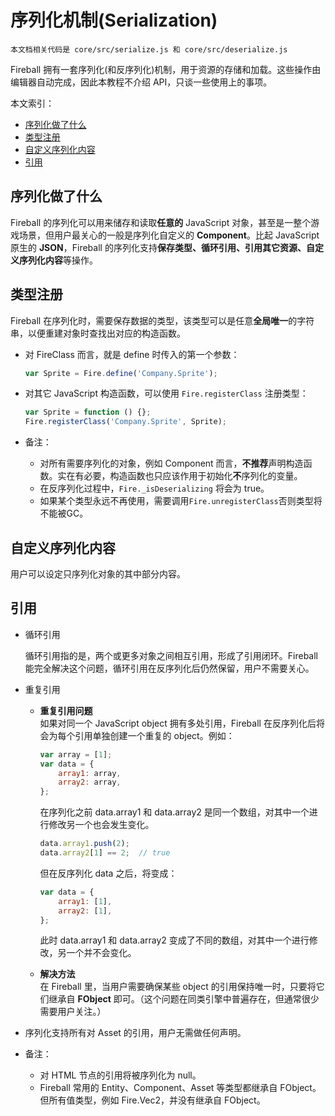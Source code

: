 # 序列化机制(Serialization)

`本文档相关代码是 core/src/serialize.js 和 core/src/deserialize.js`

Fireball 拥有一套序列化(和反序列化)机制，用于资源的存储和加载。这些操作由编辑器自动完成，因此本教程不介绍 API，只谈一些使用上的事项。

本文索引：
- [序列化做了什么](#intro)
- [类型注册](#register)
- [自定义序列化内容](#custom)
- [引用](#reference)

## <a name="intro"></a>序列化做了什么

Fireball 的序列化可以用来储存和读取**任意的** JavaScript 对象，甚至是一整个游戏场景，但用户最关心的一般是序列化自定义的 **Component**。比起 JavaScript 原生的 **JSON**，Fireball 的序列化支持**保存类型、循环引用、引用其它资源、自定义序列化内容**等操作。

## <a name="register"></a>类型注册

Fireball 在序列化时，需要保存数据的类型，该类型可以是任意**全局唯一**的字符串，以便重建对象时查找出对应的构造函数。

- 对 FireClass 而言，就是 define 时传入的第一个参数：
  ```js
  var Sprite = Fire.define('Company.Sprite');
  ```
- 对其它 JavaScript 构造函数，可以使用 `Fire.registerClass` 注册类型：
  ```js
  var Sprite = function () {};
  Fire.registerClass('Company.Sprite', Sprite);
  ```

- 备注：
    - 对所有需要序列化的对象，例如 Component 而言，**不推荐**声明构造函数。实在有必要，构造函数也只应该作用于初始化**不**序列化的变量。
    - 在反序列化过程中，`Fire._isDeserializing` 将会为 true。
    - 如果某个类型永远不再使用，需要调用`Fire.unregisterClass`否则类型将不能被GC。

## <a name="custom"></a>自定义序列化内容

用户可以设定只序列化对象的其中部分内容。

## <a name="reference"></a>引用

- 循环引用
	
    循环引用指的是，两个或更多对象之间相互引用，形成了引用闭环。Fireball 能完全解决这个问题，循环引用在反序列化后仍然保留，用户不需要关心。
    
- 重复引用

	- **重复引用问题**  
      如果对同一个 JavaScript object 拥有多处引用，Fireball 在反序列化后将会为每个引用单独创建一个重复的 object。例如：
      ```js
      var array = [1];
      var data = {
          array1: array,
          array2: array,
      };
      ```
      在序列化之前 data.array1 和 data.array2 是同一个数组，对其中一个进行修改另一个也会发生变化。
      ```js
      data.array1.push(2);
      data.array2[1] == 2;	// true
      ```
      但在反序列化 data 之后，将变成：
      ```js
      var data = {
          array1: [1],
          array2: [1],
      };
      ```
      此时 data.array1 和 data.array2 变成了不同的数组，对其中一个进行修改，另一个并不会变化。
      
	- **解决方法**  
      在 Fireball 里，当用户需要确保某些 object 的引用保持唯一时，只要将它们继承自 **FObject** 即可。（这个问题在同类引擎中普遍存在，但通常很少需要用户关注。）
    
- 序列化支持所有对 Asset 的引用，用户无需做任何声明。

- 备注：
	- 对 HTML 节点的引用将被序列化为 null。
    - Fireball 常用的 Entity、Component、Asset 等类型都继承自 FObject。但所有值类型，例如 Fire.Vec2，并没有继承自 FObject。


